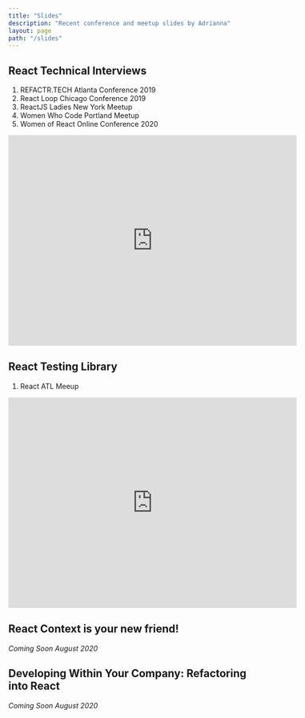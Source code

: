 ```yaml
---
title: "Slides"
description: "Recent conference and meetup slides by Adrianna"
layout: page
path: "/slides"
---
```


## React Technical Interviews

1. REFACTR.TECH Atlanta Conference 2019
2. React Loop Chicago Conference 2019
3. ReactJS Ladies New York Meetup
4. Women Who Code Portland Meetup
5. Women of React Online Conference 2020

<iframe src="https://slides.com/adriannavaldivia/a-react-developers-guide-to-technical-interviews/embed" width="576" height="420" scrolling="no" frameborder="0" webkitallowfullscreen mozallowfullscreen allowfullscreen></iframe>

## React Testing Library

1. React ATL Meeup

<iframe src="https://slides.com/adriannavaldivia/react-testing-library/embed" width="576" height="420" scrolling="no" frameborder="0" webkitallowfullscreen mozallowfullscreen allowfullscreen></iframe>

## React Context is your new friend!

_Coming Soon August 2020_

## Developing Within Your Company: Refactoring into React

_Coming Soon August 2020_
